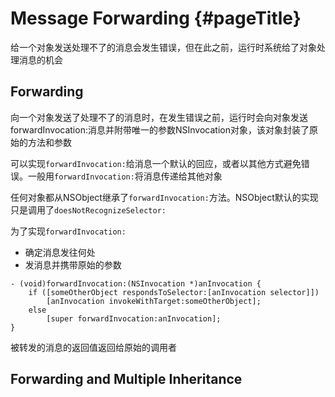 # Message Forwarding {#pageTitle}

给一个对象发送处理不了的消息会发生错误，但在此之前，运行时系统给了对象处理消息的机会

## Forwarding

向一个对象发送了处理不了的消息时，在发生错误之前，运行时会向对象发送forwardInvocation:消息并附带唯一的参数NSInvocation对象，该对象封装了原始的方法和参数

可以实现`forwardInvocation:`给消息一个默认的回应，或者以其他方式避免错误。一般用`forwardInvocation:`将消息传递给其他对象

任何对象都从NSObject继承了`forwardInvocation:`方法。NSObject默认的实现只是调用了`doesNotRecognizeSelector:`

为了实现`forwardInvocation:`

* 确定消息发往何处
* 发消息并携带原始的参数

```
- (void)forwardInvocation:(NSInvocation *)anInvocation {
    if ([someOtherObject respondsToSelector:[anInvocation selector]])
        [anInvocation invokeWithTarget:someOtherObject];
    else
        [super forwardInvocation:anInvocation];
}
```

被转发的消息的返回值返回给原始的调用者

## Forwarding and Multiple Inheritance



  




